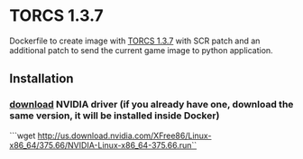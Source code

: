 # **TORCS 1.3.7**
Dockerfile to create image with [TORCS 1.3.7](https://github.com/fmirus/torcs-1.3.7) with SCR patch and an additional patch to send the current game image to python application.

## Installation

### [download](http://www.nvidia.com/Download/index.aspx) NVIDIA driver (if you already have one, download the same version, it will be installed inside Docker)

```wget http://us.download.nvidia.com/XFree86/Linux-x86_64/375.66/NVIDIA-Linux-x86_64-375.66.run``

